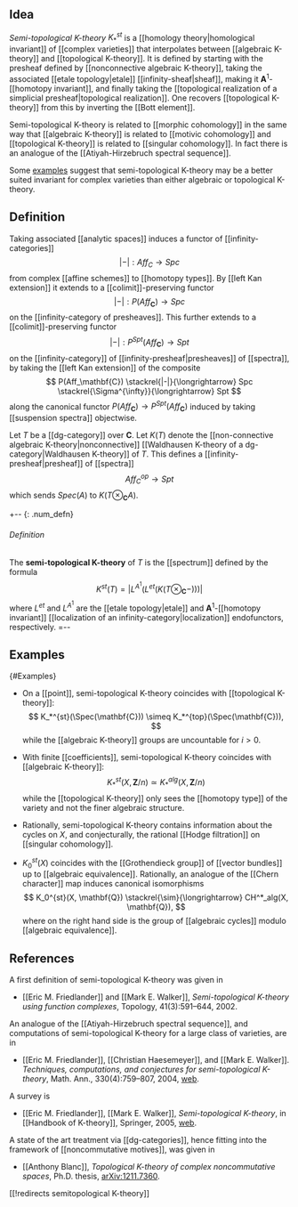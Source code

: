 ## Idea

_Semi-topological K-theory_ $K_*^{st}$ is a [[homology theory|homological invariant]] of [[complex varieties]] that interpolates between [[algebraic K-theory]] and [[topological K-theory]]. It is defined by starting with the presheaf defined by [[nonconnective algebraic K-theory]], taking the associated [[etale topology|etale]] [[infinity-sheaf|sheaf]], making it $\mathbf{A}^1$-[[homotopy invariant]], and finally taking the [[topological realization of a simplicial presheaf|topological realization]]. One recovers [[topological K-theory]] from this by inverting the [[Bott element]].

Semi-topological K-theory is related to [[morphic cohomology]] in the same way that [[algebraic K-theory]] is related to [[motivic cohomology]] and [[topological K-theory]] is related to [[singular cohomology]]. In fact there is an analogue of the [[Atiyah-Hirzebruch spectral sequence]].

Some [examples](#Examples) suggest that semi-topological K-theory may be a better suited invariant for complex varieties than either algebraic or topological K-theory.

## Definition

Taking associated [[analytic spaces]] induces a functor of [[infinity-categories]]
  $$ |-| : Aff_C \longrightarrow Spc $$
from complex [[affine schemes]] to [[homotopy types]]. By [[left Kan extension]] it extends to a [[colimit]]-preserving functor
  $$ |-| : P(Aff_\mathbf{C}) \longrightarrow Spc $$
on the [[infinity-category of presheaves]].
This further extends to a [[colimit]]-preserving functor
  $$ |-| : P^{Spt}(Aff_\mathbf{C}) \longrightarrow Spt $$
on the [[infinity-category]] of [[infinity-presheaf|presheaves]] of [[spectra]], by taking the [[left Kan extension]] of the composite
  $$ P(Aff_\mathbf{C}) \stackrel{|-|}{\longrightarrow} Spc \stackrel{\Sigma^{\infty}}{\longrightarrow} Spt $$
along the canonical functor $P(Aff_\mathbf{C}) \to P^{Spt}(Aff_\mathbf{C})$ induced by taking [[suspension spectra]] objectwise.

Let $T$ be a [[dg-category]] over $\mathbf{C}$. Let $K(T)$ denote the [[non-connective algebraic K-theory|nonconnective]] [[Waldhausen K-theory of a dg-category|Waldhausen K-theory]] of $T$. This defines a [[infinity-presheaf|presheaf]] of [[spectra]]
  $$ Aff_C^{op} \longrightarrow Spt $$
which sends $Spec(A)$ to $K(T \otimes_{\mathbf{C}} A)$.

+-- {: .num_defn}
###### Definition
The **semi-topological K-theory** of $T$ is the [[spectrum]] defined by the formula
  $$ K^{st}(T) = |L^{A^1}(L^{et}(K(T \otimes_{\mathbf{C}} -)))| $$
where $L^{et}$ and $L^{A^1}$ are the [[etale topology|etale]] and $\mathbf{A}^1$-[[homotopy invariant]] [[localization of an infinity-category|localization]] endofunctors, respectively.
=--

## Examples
 {#Examples}

* On a [[point]], semi-topological K-theory coincides with [[topological K-theory]]:
  $$ K_*^{st}(\Spec(\mathbf{C})) \simeq K_*^{top}(\Spec(\mathbf{C})), $$
while the [[algebraic K-theory]] groups are uncountable for $i \gt 0$.

* With finite [[coefficients]], semi-topological K-theory coincides with [[algebraic K-theory]]:
  $$ K_*^{st}(X, \mathbf{Z}/n) \simeq K_*^{alg}(X, \mathbf{Z}/n) $$
while the [[topological K-theory]] only sees the [[homotopy type]] of the variety and not the finer algebraic structure.

* Rationally, semi-topological K-theory contains information about the cycles on $X$, and conjecturally, the rational [[Hodge filtration]] on [[singular cohomology]].

* $K_0^{st}(X)$ coincides with the [[Grothendieck group]] of [[vector bundles]] up to [[algebraic equivalence]]. Rationally, an analogue of the [[Chern character]] map induces canonical isomorphisms
  $$ K_0^{st}(X, \mathbf{Q}) \stackrel{\sim}{\longrightarrow} CH^*_alg(X, \mathbf{Q}), $$
where on the right hand side is the group of [[algebraic cycles]] modulo [[algebraic equivalence]].

## References

A first definition of semi-topological K-theory was given in

* [[Eric M. Friedlander]] and [[Mark E. Walker]], _Semi-topological K-theory using function complexes_, Topology, 41(3):591–644, 2002.

An analogue of the [[Atiyah-Hirzebruch spectral sequence]], and computations of semi-topological K-theory for a large class of varieties, are in

* [[Eric M. Friedlander]], [[Christian Haesemeyer]], and [[Mark E. Walker]]. _Techniques, computations, and conjectures for semi-topological K-theory_, Math. Ann., 330(4):759–807, 2004, [web](http://www.math.uiuc.edu/K-theory/0621/).

A survey is

* [[Eric M. Friedlander]], [[Mark E. Walker]], _Semi-topological K-theory_, in [[Handbook of K-theory]], Springer, 2005, [web](http://www.math.illinois.edu/K-theory/handbook/).

A state of the art treatment via [[dg-categories]], hence fitting into the framework of [[noncommutative motives]], was given in

* [[Anthony Blanc]], _Topological K-theory of complex noncommutative spaces_, Ph.D. thesis, [arXiv:1211.7360](http://arxiv.org/abs/1211.7360).

[[!redirects semitopological K-theory]]